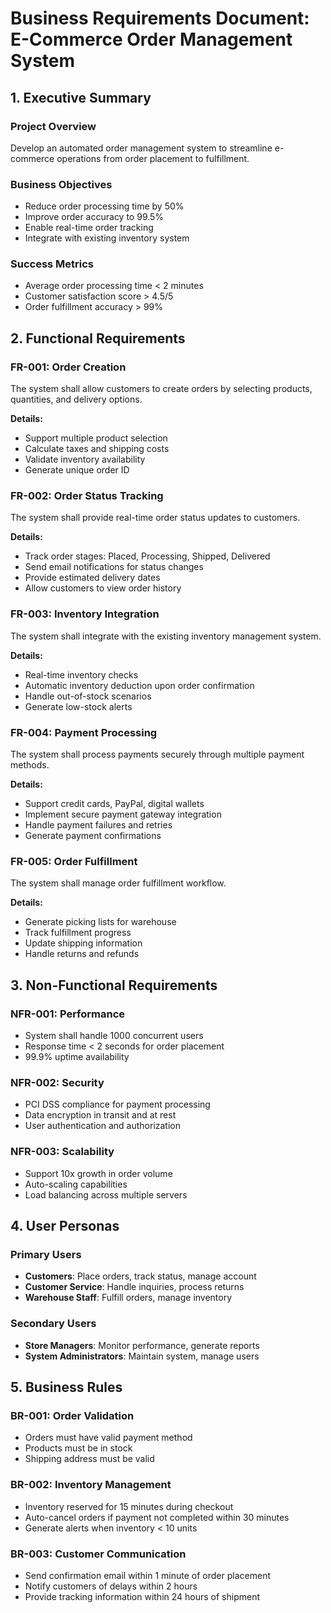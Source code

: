 # Business Requirements Document: E-Commerce Order Management System

## 1. Executive Summary
### Project Overview
Develop an automated order management system to streamline e-commerce operations from order placement to fulfillment.

### Business Objectives
- Reduce order processing time by 50%
- Improve order accuracy to 99.5%
- Enable real-time order tracking
- Integrate with existing inventory system

### Success Metrics
- Average order processing time < 2 minutes
- Customer satisfaction score > 4.5/5
- Order fulfillment accuracy > 99%

## 2. Functional Requirements

### FR-001: Order Creation
The system shall allow customers to create orders by selecting products, quantities, and delivery options.

**Details:**
- Support multiple product selection
- Calculate taxes and shipping costs
- Validate inventory availability
- Generate unique order ID

### FR-002: Order Status Tracking
The system shall provide real-time order status updates to customers.

**Details:**
- Track order stages: Placed, Processing, Shipped, Delivered
- Send email notifications for status changes
- Provide estimated delivery dates
- Allow customers to view order history

### FR-003: Inventory Integration
The system shall integrate with the existing inventory management system.

**Details:**
- Real-time inventory checks
- Automatic inventory deduction upon order confirmation
- Handle out-of-stock scenarios
- Generate low-stock alerts

### FR-004: Payment Processing
The system shall process payments securely through multiple payment methods.

**Details:**
- Support credit cards, PayPal, digital wallets
- Implement secure payment gateway integration
- Handle payment failures and retries
- Generate payment confirmations

### FR-005: Order Fulfillment
The system shall manage order fulfillment workflow.

**Details:**
- Generate picking lists for warehouse
- Track fulfillment progress
- Update shipping information
- Handle returns and refunds

## 3. Non-Functional Requirements

### NFR-001: Performance
- System shall handle 1000 concurrent users
- Response time < 2 seconds for order placement
- 99.9% uptime availability

### NFR-002: Security
- PCI DSS compliance for payment processing
- Data encryption in transit and at rest
- User authentication and authorization

### NFR-003: Scalability
- Support 10x growth in order volume
- Auto-scaling capabilities
- Load balancing across multiple servers

## 4. User Personas

### Primary Users
- **Customers**: Place orders, track status, manage account
- **Customer Service**: Handle inquiries, process returns
- **Warehouse Staff**: Fulfill orders, manage inventory

### Secondary Users
- **Store Managers**: Monitor performance, generate reports
- **System Administrators**: Maintain system, manage users

## 5. Business Rules

### BR-001: Order Validation
- Orders must have valid payment method
- Products must be in stock
- Shipping address must be valid

### BR-002: Inventory Management
- Inventory reserved for 15 minutes during checkout
- Auto-cancel orders if payment not completed within 30 minutes
- Generate alerts when inventory < 10 units

### BR-003: Customer Communication
- Send confirmation email within 1 minute of order placement
- Notify customers of delays within 2 hours
- Provide tracking information within 24 hours of shipment